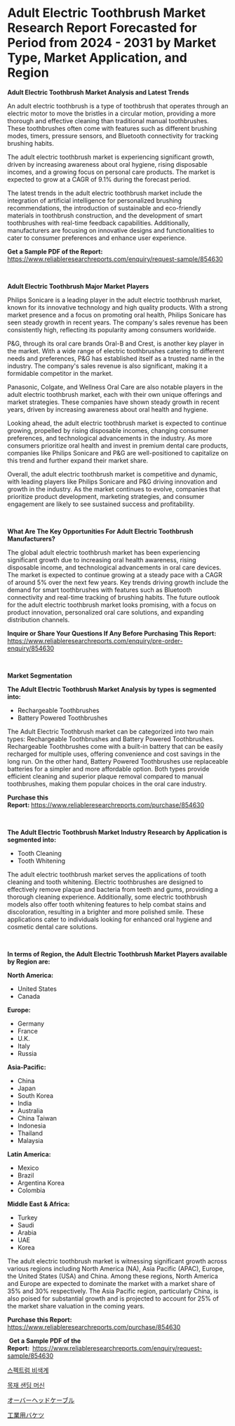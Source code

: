 <p><h1>Adult Electric Toothbrush Market Research Report Forecasted for Period from 2024 -  2031 by Market Type, Market Application, and Region</h1></p><p><strong>Adult Electric Toothbrush Market Analysis and Latest Trends</strong></p>
<p><p>An adult electric toothbrush is a type of toothbrush that operates through an electric motor to move the bristles in a circular motion, providing a more thorough and effective cleaning than traditional manual toothbrushes. These toothbrushes often come with features such as different brushing modes, timers, pressure sensors, and Bluetooth connectivity for tracking brushing habits.</p><p>The adult electric toothbrush market is experiencing significant growth, driven by increasing awareness about oral hygiene, rising disposable incomes, and a growing focus on personal care products. The market is expected to grow at a CAGR of 9.1% during the forecast period.</p><p>The latest trends in the adult electric toothbrush market include the integration of artificial intelligence for personalized brushing recommendations, the introduction of sustainable and eco-friendly materials in toothbrush construction, and the development of smart toothbrushes with real-time feedback capabilities. Additionally, manufacturers are focusing on innovative designs and functionalities to cater to consumer preferences and enhance user experience.</p></p>
<p><strong>Get a Sample PDF of the Report:&nbsp;</strong> <a href="https://www.reliableresearchreports.com/enquiry/request-sample/854630">https://www.reliableresearchreports.com/enquiry/request-sample/854630</a></p>
<p>&nbsp;</p>
<p><strong>Adult Electric Toothbrush Major Market Players</strong></p>
<p><p>Philips Sonicare is a leading player in the adult electric toothbrush market, known for its innovative technology and high quality products. With a strong market presence and a focus on promoting oral health, Philips Sonicare has seen steady growth in recent years. The company's sales revenue has been consistently high, reflecting its popularity among consumers worldwide.</p><p>P&G, through its oral care brands Oral-B and Crest, is another key player in the market. With a wide range of electric toothbrushes catering to different needs and preferences, P&G has established itself as a trusted name in the industry. The company's sales revenue is also significant, making it a formidable competitor in the market.</p><p>Panasonic, Colgate, and Wellness Oral Care are also notable players in the adult electric toothbrush market, each with their own unique offerings and market strategies. These companies have shown steady growth in recent years, driven by increasing awareness about oral health and hygiene.</p><p>Looking ahead, the adult electric toothbrush market is expected to continue growing, propelled by rising disposable incomes, changing consumer preferences, and technological advancements in the industry. As more consumers prioritize oral health and invest in premium dental care products, companies like Philips Sonicare and P&G are well-positioned to capitalize on this trend and further expand their market share.</p><p>Overall, the adult electric toothbrush market is competitive and dynamic, with leading players like Philips Sonicare and P&G driving innovation and growth in the industry. As the market continues to evolve, companies that prioritize product development, marketing strategies, and consumer engagement are likely to see sustained success and profitability.</p></p>
<p>&nbsp;</p>
<p><strong>What Are The Key Opportunities For Adult Electric Toothbrush Manufacturers?</strong></p>
<p><p>The global adult electric toothbrush market has been experiencing significant growth due to increasing oral health awareness, rising disposable income, and technological advancements in oral care devices. The market is expected to continue growing at a steady pace with a CAGR of around 5% over the next few years. Key trends driving growth include the demand for smart toothbrushes with features such as Bluetooth connectivity and real-time tracking of brushing habits. The future outlook for the adult electric toothbrush market looks promising, with a focus on product innovation, personalized oral care solutions, and expanding distribution channels.</p></p>
<p><strong>Inquire or Share Your Questions If Any Before Purchasing This Report:</strong> <a href="https://www.reliableresearchreports.com/enquiry/pre-order-enquiry/854630">https://www.reliableresearchreports.com/enquiry/pre-order-enquiry/854630</a></p>
<p>&nbsp;</p>
<p><strong>Market Segmentation</strong></p>
<p><strong>The Adult Electric Toothbrush Market Analysis by types is segmented into:</strong></p>
<p><ul><li>Rechargeable Toothbrushes</li><li>Battery Powered Toothbrushes</li></ul></p>
<p><p>The Adult Electric Toothbrush market can be categorized into two main types: Rechargeable Toothbrushes and Battery Powered Toothbrushes. Rechargeable Toothbrushes come with a built-in battery that can be easily recharged for multiple uses, offering convenience and cost savings in the long run. On the other hand, Battery Powered Toothbrushes use replaceable batteries for a simpler and more affordable option. Both types provide efficient cleaning and superior plaque removal compared to manual toothbrushes, making them popular choices in the oral care industry.</p></p>
<p><strong>Purchase this Report:&nbsp;</strong><a href="https://www.reliableresearchreports.com/purchase/854630">https://www.reliableresearchreports.com/purchase/854630</a></p>
<p>&nbsp;</p>
<p><strong>The Adult Electric Toothbrush Market Industry Research by Application is segmented into:</strong></p>
<p><ul><li>Tooth Cleaning</li><li>Tooth Whitening</li></ul></p>
<p><p>The adult electric toothbrush market serves the applications of tooth cleaning and tooth whitening. Electric toothbrushes are designed to effectively remove plaque and bacteria from teeth and gums, providing a thorough cleaning experience. Additionally, some electric toothbrush models also offer tooth whitening features to help combat stains and discoloration, resulting in a brighter and more polished smile. These applications cater to individuals looking for enhanced oral hygiene and cosmetic dental care solutions.</p></p>
<p>&nbsp;</p>
<p><strong>In terms of Region, the Adult Electric Toothbrush Market Players available by Region are:</strong></p>
<p>
    <p> <strong> North America: </strong>
        <ul>
            <li>United States</li>
            <li>Canada</li>
        </ul>
        </p> 
    <p> <strong> Europe: </strong>
        <ul>
            <li>Germany</li>
            <li>France</li>
            <li>U.K.</li>
            <li>Italy</li>
            <li>Russia</li>
        </ul>
        </p> 
    <p> <strong> Asia-Pacific: </strong>
        <ul>
            <li>China</li>
            <li>Japan</li>
            <li>South Korea</li>
            <li>India</li>
            <li>Australia</li>
            <li>China Taiwan</li>
            <li>Indonesia</li>
            <li>Thailand</li>
            <li>Malaysia</li>
        </ul>
        </p> 
    <p> <strong> Latin America: </strong>
        <ul>
            <li>Mexico</li>
            <li>Brazil</li>
            <li>Argentina Korea</li>
            <li>Colombia</li>
        </ul>
        </p> 
    <p> <strong> Middle East & Africa: </strong>
        <ul>
            <li>Turkey</li>
            <li>Saudi</li>
            <li>Arabia</li>
            <li>UAE</li>
            <li>Korea</li>
        </ul>
    </p>
    </p>
<p><p>The adult electric toothbrush market is witnessing significant growth across various regions including North America (NA), Asia Pacific (APAC), Europe, the United States (USA) and China. Among these regions, North America and Europe are expected to dominate the market with a market share of 35% and 30% respectively. The Asia Pacific region, particularly China, is also poised for substantial growth and is projected to account for 25% of the market share valuation in the coming years.</p></p>
<p><strong>Purchase this Report: </strong><a href="https://www.reliableresearchreports.com/purchase/854630">https://www.reliableresearchreports.com/purchase/854630</a></p>
<p>&nbsp;<strong>Get a Sample PDF of the Report:&nbsp;&nbsp;</strong><a href="https://www.reliableresearchreports.com/enquiry/request-sample/854630">https://www.reliableresearchreports.com/enquiry/request-sample/854630</a></p>
<p><strong></strong></p>
<p><p><a href="https://medium.com/@kalimetz2023/%EB%B6%84%EA%B4%91-%EC%83%89%EC%B1%84%EA%B3%84-%EC%8B%9C%EC%9E%A5-%EC%84%B1%EA%B3%B5%EC%A0%81%EC%9D%B8-%EB%B9%84%EC%A6%88%EB%8B%88%EC%8A%A4-%EC%A0%84%EB%9E%B5%EC%9D%98-%EC%97%B4%EC%87%A0-2031%EB%85%84%EA%B9%8C%EC%A7%80-%EC%98%88%EC%B8%A1-71a3d0920986">스펙트럼 비색계</a></p><p><a href="https://medium.com/@corneliutrifa2022/%EB%AA%A9%EC%9E%AC-%EC%97%B0%EB%A7%88-%EA%B8%B0%EA%B3%84-%EC%8B%9C%EC%9E%A5-%EC%9C%A0%ED%98%95-%EC%9D%91%EC%9A%A9-%EB%B0%8F-%EC%A7%80%EB%A6%AC%EB%B3%84-%EC%A2%85%ED%95%A9-%ED%8F%89%EA%B0%80-7fe9403215d2">목재 샌딩 머신</a></p><p><a href="https://medium.com/@lelanadden5645/%E3%82%AA%E3%83%BC%E3%83%90%E3%83%BC%E3%83%98%E3%83%83%E3%83%89-%E3%82%B1%E3%83%BC%E3%83%96%E3%83%AB%E5%B8%82%E5%A0%B4%E3%81%AF-%E5%B8%82%E5%A0%B4%E3%82%B7%E3%82%A7%E3%82%A2-%E5%B8%82%E5%A0%B4%E5%8B%95%E5%90%91-%E5%B8%82%E5%A0%B4%E6%88%90%E9%95%B7%E3%81%AB%E9%96%A2%E3%81%99%E3%82%8B%E6%83%85%E5%A0%B1%E3%82%92%E6%8F%90%E4%BE%9B%E3%81%97%E3%81%BE%E3%81%99-94b9738d8c03">オーバーヘッドケーブル</a></p><p><a href="https://medium.com/@chrispbacon162023/%E7%94%A3%E6%A5%AD%E7%94%A8%E3%83%9A%E3%83%BC%E3%83%AB%E5%B8%82%E5%A0%B4%E3%81%AE%E5%88%86%E6%9E%90-%E3%82%B0%E3%83%AD%E3%83%BC%E3%83%90%E3%83%AB%E7%94%A3%E6%A5%AD%E3%81%AE%E8%A6%8B%E9%80%9A%E3%81%97%E3%81%A8%E4%BA%88%E6%B8%AC-2024%E5%B9%B4%E3%81%8B%E3%82%892031%E5%B9%B4-10bcfe381095">工業用バケツ</a></p></p>